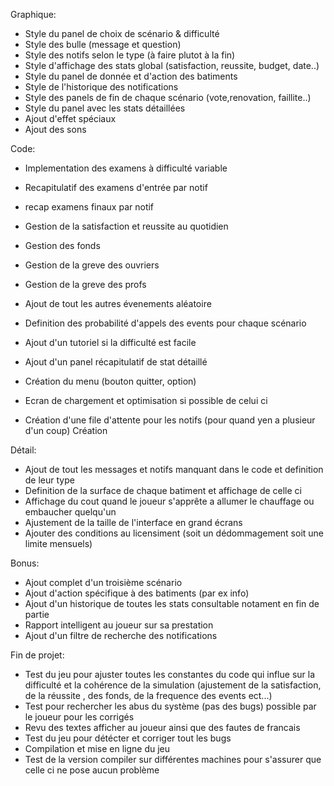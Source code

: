 

Graphique:

- Style du panel de choix de scénario & difficulté
- Style des bulle (message et question)
- Style des notifs selon le type (à faire plutot à la fin)
- Style d'affichage des stats global (satisfaction, reussite, budget, date..)
- Style du panel de donnée et d'action des batiments
- Style de l'historique des notifications
- Style des panels de fin de chaque scénario (vote,renovation, faillite..)
- Style du panel avec les stats détaillées
- Ajout d'effet spéciaux
- Ajout des sons



Code:
- Implementation des examens à difficulté variable
- Recapitulatif des examens d'entrée par notif
- recap examens finaux par notif


- Gestion de la satisfaction et reussite au quotidien


- Gestion des fonds
- Gestion de la greve des ouvriers
- Gestion de la greve des profs
- Ajout de tout les autres évenements aléatoire
- Definition des probabilité d'appels des events pour chaque scénario

- Ajout d'un tutoriel si la difficulté est facile
- Ajout d'un panel récapitulatif de stat détaillé

- Création du menu (bouton quitter, option)
- Ecran de chargement et optimisation si possible de celui ci 
- Création d'une file d'attente pour les notifs (pour quand yen a plusieur d'un coup)
Création


Détail:
- Ajout de tout les messages et notifs manquant dans le code et definition de leur type
- Definition de la surface de chaque batiment et affichage de celle ci
- Affichage du cout quand le joueur s'apprête a allumer le chauffage ou embaucher quelqu'un
- Ajustement de la taille de l'interface en grand écrans
- Ajouter des conditions au licensiment (soit un dédommagement soit une limite mensuels)


Bonus:
- Ajout complet d'un troisième scénario
- Ajout d'action spécifique à des batiments (par ex info)
- Ajout d'un historique de toutes les stats consultable notament en fin de partie
- Rapport intelligent au joueur sur sa prestation
- Ajout d'un filtre de recherche des notifications





Fin de projet:
- Test du jeu pour ajuster toutes les constantes du code qui influe sur la difficulté et la cohérence 
de la simulation (ajustement de la satisfaction, de la réussite , des fonds, de la frequence des events ect...)
- Test pour rechercher les abus du système (pas des bugs) possible par le joueur pour les corrigés 
- Revu des textes afficher au joueur ainsi que des fautes de francais
- Test du jeu pour détécter et corriger tout les bugs
- Compilation et mise en ligne du jeu
- Test de la version compiler sur différentes machines pour s'assurer que celle ci ne pose aucun problème
